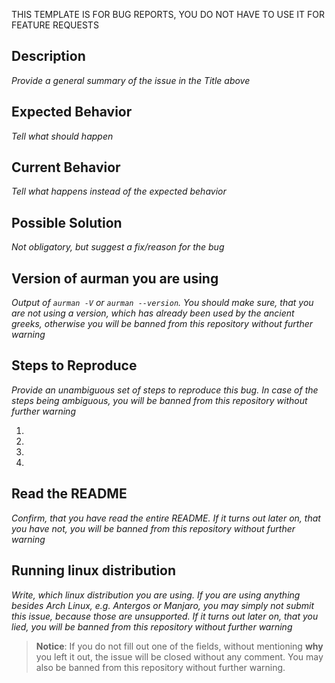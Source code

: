 THIS TEMPLATE IS FOR BUG REPORTS,
YOU DO NOT HAVE TO USE IT FOR FEATURE REQUESTS

## Description
_Provide a general summary of the issue in the Title above_

## Expected Behavior
_Tell what should happen_

## Current Behavior
_Tell what happens instead of the expected behavior_

## Possible Solution
_Not obligatory, but suggest a fix/reason for the bug_

## Version of aurman you are using
_Output of `aurman -V` or `aurman --version`.
You should make sure, that you are not using a version, which has already been used by the ancient greeks, otherwise you will be banned from this repository without further warning_

## Steps to Reproduce
_Provide an unambiguous set of steps to reproduce this bug.
In case of the steps being ambiguous, you will be banned from this repository without further warning_

1.
2.
3.
4.

## Read the README
_Confirm, that you have read the entire README.
If it turns out later on, that you have not, you will be banned from this repository without further warning_

## Running linux distribution
_Write, which linux distribution you are using.
If you are using anything besides Arch Linux, e.g. Antergos or Manjaro, you may simply not submit this issue, because those are unsupported.
If it turns out later on, that you lied, you will be banned from this repository without further warning_

> **Notice**: If you do not fill out one of the fields, without mentioning **why** you left it out, the issue will be closed without any comment.
You may also be banned from this repository without further warning.
